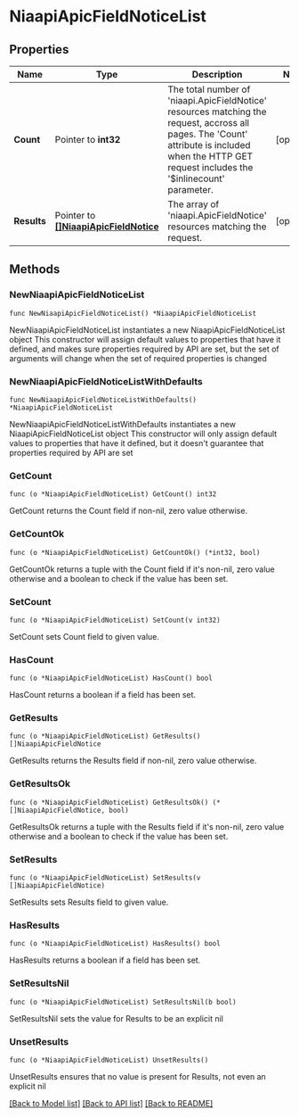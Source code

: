 # NiaapiApicFieldNoticeList

## Properties

Name | Type | Description | Notes
------------ | ------------- | ------------- | -------------
**Count** | Pointer to **int32** | The total number of &#39;niaapi.ApicFieldNotice&#39; resources matching the request, accross all pages. The &#39;Count&#39; attribute is included when the HTTP GET request includes the &#39;$inlinecount&#39; parameter. | [optional] 
**Results** | Pointer to [**[]NiaapiApicFieldNotice**](niaapi.ApicFieldNotice.md) | The array of &#39;niaapi.ApicFieldNotice&#39; resources matching the request. | [optional] 

## Methods

### NewNiaapiApicFieldNoticeList

`func NewNiaapiApicFieldNoticeList() *NiaapiApicFieldNoticeList`

NewNiaapiApicFieldNoticeList instantiates a new NiaapiApicFieldNoticeList object
This constructor will assign default values to properties that have it defined,
and makes sure properties required by API are set, but the set of arguments
will change when the set of required properties is changed

### NewNiaapiApicFieldNoticeListWithDefaults

`func NewNiaapiApicFieldNoticeListWithDefaults() *NiaapiApicFieldNoticeList`

NewNiaapiApicFieldNoticeListWithDefaults instantiates a new NiaapiApicFieldNoticeList object
This constructor will only assign default values to properties that have it defined,
but it doesn't guarantee that properties required by API are set

### GetCount

`func (o *NiaapiApicFieldNoticeList) GetCount() int32`

GetCount returns the Count field if non-nil, zero value otherwise.

### GetCountOk

`func (o *NiaapiApicFieldNoticeList) GetCountOk() (*int32, bool)`

GetCountOk returns a tuple with the Count field if it's non-nil, zero value otherwise
and a boolean to check if the value has been set.

### SetCount

`func (o *NiaapiApicFieldNoticeList) SetCount(v int32)`

SetCount sets Count field to given value.

### HasCount

`func (o *NiaapiApicFieldNoticeList) HasCount() bool`

HasCount returns a boolean if a field has been set.

### GetResults

`func (o *NiaapiApicFieldNoticeList) GetResults() []NiaapiApicFieldNotice`

GetResults returns the Results field if non-nil, zero value otherwise.

### GetResultsOk

`func (o *NiaapiApicFieldNoticeList) GetResultsOk() (*[]NiaapiApicFieldNotice, bool)`

GetResultsOk returns a tuple with the Results field if it's non-nil, zero value otherwise
and a boolean to check if the value has been set.

### SetResults

`func (o *NiaapiApicFieldNoticeList) SetResults(v []NiaapiApicFieldNotice)`

SetResults sets Results field to given value.

### HasResults

`func (o *NiaapiApicFieldNoticeList) HasResults() bool`

HasResults returns a boolean if a field has been set.

### SetResultsNil

`func (o *NiaapiApicFieldNoticeList) SetResultsNil(b bool)`

 SetResultsNil sets the value for Results to be an explicit nil

### UnsetResults
`func (o *NiaapiApicFieldNoticeList) UnsetResults()`

UnsetResults ensures that no value is present for Results, not even an explicit nil

[[Back to Model list]](../README.md#documentation-for-models) [[Back to API list]](../README.md#documentation-for-api-endpoints) [[Back to README]](../README.md)


